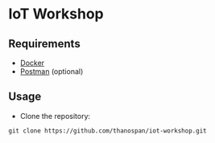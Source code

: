 # IoT Workshop

## Requirements
- [Docker](https://www.docker.com/)
- [Postman](https://www.postman.com/) (optional)

## Usage
- Clone the repository:
```
git clone https://github.com/thanospan/iot-workshop.git
```
